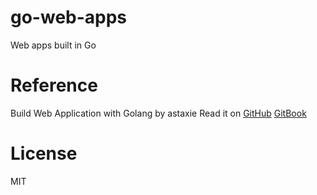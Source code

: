 # go-web-apps
Web apps built in Go

# Reference
Build Web Application with Golang by astaxie
Read it on [GitHub] [GitBook] 

# License
MIT

[GitHub]:https://github.com/astaxie/build-web-application-with-golang
[GitBook]:https://www.gitbook.com/book/astaxie/build-web-application-with-golang/details
